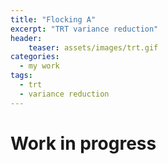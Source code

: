 ```yaml
---
title: "Flocking A"
excerpt: "TRT variance reduction"
header:
    teaser: assets/images/trt.gif
categories:
  - my work
tags:
  - trt
  - variance reduction
---
```


# Work in progress